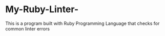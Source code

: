 # My-Ruby-Linter-
This is a program built with Ruby Programming Language that checks for common linter errors 
